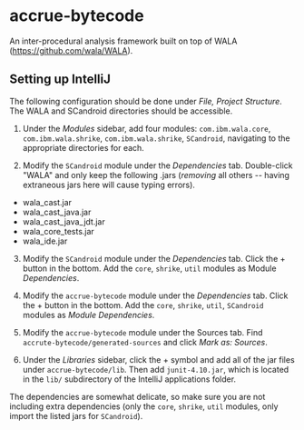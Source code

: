 accrue-bytecode
===============

An inter-procedural analysis framework built on top of WALA (https://github.com/wala/WALA).

Setting up IntelliJ
--------------------
The following configuration should be done under *File,  Project Structure*. The WALA and SCandroid
directories should be accessible.

1. Under the *Modules* sidebar, add four modules: `com.ibm.wala.core`, `com.ibm.wala.shrike`,
`com.ibm.wala.shrike`, `SCandroid`, navigating to the appropriate directories for each. 

2. Modify the `SCandroid` module under the *Dependencies* tab. Double-click "WALA" and only keep the
following .jars (*removing* all others -- having extraneous jars here will cause typing errors).
  * wala\_cast.jar
  * wala\_cast\_java.jar
  * wala\_cast\_java\_jdt.jar
  * wala\_core\_tests.jar
  * wala\_ide.jar

3. Modify the `SCandroid` module under the *Dependencies* tab. Click the + button in the bottom.
Add the `core`, `shrike`, `util` modules as Module *Dependencies*.

4. Modify the `accrue-bytecode` module under the *Dependencies* tab. Click the + button in the bottom.
Add the `core`, `shrike`, `util`, `SCandroid` modules as *Module Dependencies*.

5. Modify the `accrue-bytecode` module under the Sources tab. Find
`accrute-bytecode/generated-sources` and click *Mark as: Sources*.

6. Under the *Libraries* sidebar, click the + symbol and add all of the jar files under
`accrue-bytecode/lib`. Then add `junit-4.10.jar`, which is located in the `lib/` subdirectory of
the IntelliJ applications folder.

The dependencies are somewhat delicate, so make sure you are not including extra dependencies (only
the `core`, `shrike`, `util` modules, only import the listed jars for `SCandroid`). 
